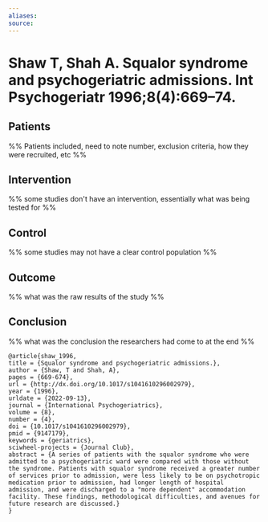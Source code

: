 ```yaml
---
aliases:
source:
---
```


# Shaw T, Shah A. Squalor syndrome and psychogeriatric admissions. Int Psychogeriatr 1996;8(4):669–74.


## Patients

%% Patients included, need to note number, exclusion criteria, how they were recruited, etc %% 

## Intervention 

%% some studies don't have an intervention, essentially what was being tested for %%

## Control  

%% some studies may not have a clear control population %%

## Outcome  

%% what was the raw results of the study %%

## Conclusion  

%% what was the conclusion the researchers had come to at the end %%

```
@article{shaw_1996,
title = {Squalor syndrome and psychogeriatric admissions.},
author = {Shaw, T and Shah, A},
pages = {669-674},
url = {http://dx.doi.org/10.1017/s1041610296002979},
year = {1996},
urldate = {2022-09-13},
journal = {International Psychogeriatrics},
volume = {8},
number = {4},
doi = {10.1017/s1041610296002979},
pmid = {9147179},
keywords = {geriatrics},
sciwheel-projects = {Journal Club},
abstract = {A series of patients with the squalor syndrome who were admitted to a psychogeriatric ward were compared with those without the syndrome. Patients with squalor syndrome received a greater number of services prior to admission, were less likely to be on psychotropic medication prior to admission, had longer length of hospital admission, and were discharged to a "more dependent" accommodation facility. These findings, methodological difficulties, and avenues for future research are discussed.}
}
```
